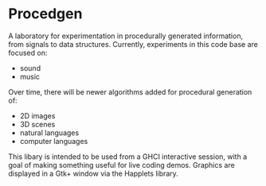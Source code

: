 # Procedgen

A laboratory for experimentation in procedurally generated
information, from signals to data structures. Currently, experiments
in this code base are focused on:

- sound
- music

Over time, there will be newer algorithms added for procedural
generation of:

- 2D images
- 3D scenes
- natural languages
- computer languages

This libary is intended to be used from a GHCI interactive session,
with a goal of making something useful for live coding demos. Graphics
are displayed in a Gtk+ window via the Happlets library.
